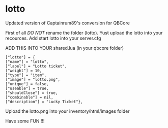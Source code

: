 # lotto

Updated version of Captainrum89's conversion for QBCore


First of all *DO NOT* rename the folder (lotto).
Yust upload the lotto into your recources.
Add start lotto into your server.cfg

ADD THIS INTO YOUR shared.lua (in your qbcore folder)

```
["lotto"] = {
["name"] = "lotto",
["label"] = "Lotto ticket",
["weight"] = 10,
["type"] = "item",
["image"] = "lotto.png",
["unique"] = false, 
["useable"] = true,
["shouldClose"] = true,
["combinable"] = nil,  
["description"] = "Lucky Ticket"},
```


Upload the lotto.png into your inventory/html/images folder


Have some FUN !!!
